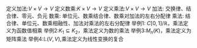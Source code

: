 定义加法:$V\times V\to V$
定义数乘:$K\times V\to V$
定义乘法:$V\times V\to V$
加法: 交换律、结合律、零元、负元
数乘: 单位元、数乘结合律、数乘对加法的左右分配律
乘法: 结合律、单位元、数乘相融性、加法对乘法的左右分配律
举例1: $C[0,1]/\mathbb R$，乘法定义为函数值相乘
举例2:$K_1\subseteq K_2$，乘法定义为数的乘法
举例3:$M_n(K)$，乘法定义为矩阵乘法
举例4:$\mathbb{L}(V,V)$,乘法定义为线性变换的复合
